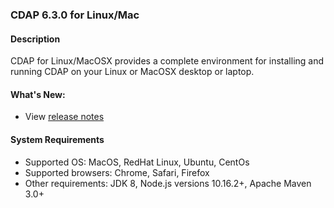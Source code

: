 ### CDAP 6.3.0 for Linux/Mac

#### Description

CDAP for Linux/MacOSX provides a complete environment for installing and running CDAP on your Linux or MacOSX desktop or laptop.

#### What's New:

* View [release notes](https://cdap.atlassian.net/wiki/spaces/DOCS/pages/994377749/CDAP+Release+6.3.0)

#### System Requirements

* Supported OS: MacOS, RedHat Linux, Ubuntu, CentOs
* Supported browsers: Chrome, Safari, Firefox
* Other requirements: JDK 8, Node.js versions 10.16.2+, Apache Maven 3.0+

